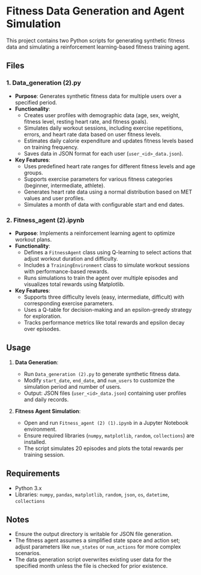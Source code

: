 # Fitness Data Generation and Agent Simulation

This project contains two Python scripts for generating synthetic fitness data and simulating a reinforcement learning-based fitness training agent.

## Files

### 1. Data_generation (2).py
- **Purpose**: Generates synthetic fitness data for multiple users over a specified period.
- **Functionality**:
  - Creates user profiles with demographic data (age, sex, weight, fitness level, resting heart rate, and fitness goals).
  - Simulates daily workout sessions, including exercise repetitions, errors, and heart rate data based on user fitness levels.
  - Estimates daily calorie expenditure and updates fitness levels based on training frequency.
  - Saves data in JSON format for each user (`user_<id>_data.json`).
- **Key Features**:
  - Uses predefined heart rate ranges for different fitness levels and age groups.
  - Supports exercise parameters for various fitness categories (beginner, intermediate, athlete).
  - Generates heart rate data using a normal distribution based on MET values and user profiles.
  - Simulates a month of data with configurable start and end dates.

### 2. Fitness_agent (2).ipynb
- **Purpose**: Implements a reinforcement learning agent to optimize workout plans.
- **Functionality**:
  - Defines a `FitnessAgent` class using Q-learning to select actions that adjust workout duration and difficulty.
  - Includes a `TrainingEnvironment` class to simulate workout sessions with performance-based rewards.
  - Runs simulations to train the agent over multiple episodes and visualizes total rewards using Matplotlib.
- **Key Features**:
  - Supports three difficulty levels (easy, intermediate, difficult) with corresponding exercise parameters.
  - Uses a Q-table for decision-making and an epsilon-greedy strategy for exploration.
  - Tracks performance metrics like total rewards and epsilon decay over episodes.

## Usage
1. **Data Generation**:
   - Run `Data_generation (2).py` to generate synthetic fitness data.
   - Modify `start_date`, `end_date`, and `num_users` to customize the simulation period and number of users.
   - Output: JSON files (`user_<id>_data.json`) containing user profiles and daily records.

2. **Fitness Agent Simulation**:
   - Open and run `Fitness_agent (2) (1).ipynb` in a Jupyter Notebook environment.
   - Ensure required libraries (`numpy`, `matplotlib`, `random`, `collections`) are installed.
   - The script simulates 20 episodes and plots the total rewards per training session.

## Requirements
- Python 3.x
- Libraries: `numpy`, `pandas`, `matplotlib`, `random`, `json`, `os`, `datetime`, `collections`

## Notes
- Ensure the output directory is writable for JSON file generation.
- The fitness agent assumes a simplified state space and action set; adjust parameters like `num_states` or `num_actions` for more complex scenarios.
- The data generation script overwrites existing user data for the specified month unless the file is checked for prior existence.
